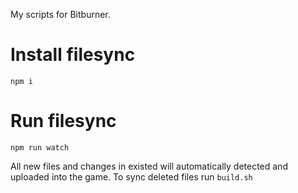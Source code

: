 My scripts for Bitburner.

# Install filesync
`npm i`
# Run filesync
`npm run watch`

All new files and changes in existed will automatically detected and uploaded into the game. To sync deleted files run `build.sh`
